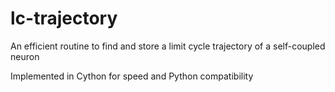 lc-trajectory
=============

An efficient routine to find and store a limit cycle trajectory of a self-coupled neuron

Implemented in Cython for speed and Python compatibility